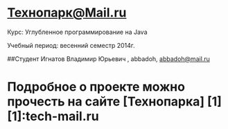 Технопарк@Mail.ru
============
Курс: Углубленное программирование на Java

Учебный период: весенний семестр 2014г.

##Студент
Игнатов Владимир Юрьевич , abbadoh, abbadoh@mail.ru

Подробное о проекте можно прочесть на сайте [Технопарка] [1]
[1]:tech-mail.ru
=======================
